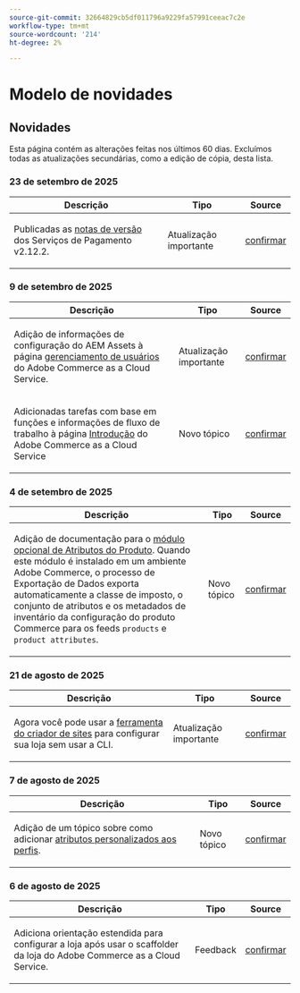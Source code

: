 ```yaml
---
source-git-commit: 32664829cb5df011796a9229fa57991ceeac7c2e
workflow-type: tm+mt
source-wordcount: '214'
ht-degree: 2%

---
```

# Modelo de novidades

## Novidades

Esta página contém as alterações feitas nos últimos 60 dias. Excluímos todas as atualizações secundárias, como a edição de cópia, desta lista.

### 23 de setembro de 2025

<table style="table-layout:auto;">
  <thead>
    <tr>
      <th>Descrição</th>
      <th>Tipo</th>
      <th>Source</th>
    </tr>
  </thead>
  <tbody>
    <tr>
      <td><p>Publicadas as <a href="https://experienceleague.adobe.com/en/docs/commerce/payment-services/release-notes">notas de versão</a> dos Serviços de Pagamento v2.12.2.</p>
</td>
      <td>
        Atualização importante
      </td>
      <td><a href="https://github.com/AdobeDocs/commerce.en/commit/1e5ee370bf91d33f35585d2d64b393fede721ce6">confirmar</a></td>
    </tr>
  </tbody>
</table>

### 9 de setembro de 2025

<table style="table-layout:auto;">
  <thead>
    <tr>
      <th>Descrição</th>
      <th>Tipo</th>
      <th>Source</th>
    </tr>
  </thead>
  <tbody>
    <tr>
      <td><p>Adição de informações de configuração do AEM Assets à página <a href="https://experienceleague.adobe.com/en/docs/commerce/cloud-service/user-management">gerenciamento de usuários</a> do Adobe Commerce as a Cloud Service.</p>
</td>
      <td>
        Atualização importante
      </td>
      <td><a href="https://github.com/AdobeDocs/commerce.en/commit/acce1aad405e74b1171faddf7f0d6681bd0a048d">confirmar</a></td>
    </tr>
    <tr>
      <td><p>Adicionadas tarefas com base em funções e informações de fluxo de trabalho à página <a href="https://experienceleague.adobe.com/en/docs/commerce/cloud-service/getting-started">Introdução</a> do Adobe Commerce as a Cloud Service</p>
</td>
      <td>
        Novo tópico
      </td>
      <td><a href="https://github.com/AdobeDocs/commerce.en/commit/f62434c55d21f65568af422bd278e6ed917b805b">confirmar</a></td>
    </tr>
  </tbody>
</table>

### 4 de setembro de 2025

<table style="table-layout:auto;">
  <thead>
    <tr>
      <th>Descrição</th>
      <th>Tipo</th>
      <th>Source</th>
    </tr>
  </thead>
  <tbody>
    <tr>
      <td><p>Adição de documentação para o <a href="https://experienceleague.adobe.com/en/docs/commerce/saas-data-export/extensibility/add-tax-attribute-set-inventory-attributes">módulo opcional de Atributos do Produto</a>. Quando este módulo é instalado em um ambiente Adobe Commerce, o processo de Exportação de Dados exporta automaticamente a classe de imposto, o conjunto de atributos e os metadados de inventário da configuração do produto Commerce para os feeds <code class="language-plaintext highlighter-rouge">products</code> e <code class="language-plaintext highlighter-rouge">product attributes</code>.</p>
</td>
      <td>
        Novo tópico
      </td>
      <td><a href="https://github.com/AdobeDocs/commerce.en/commit/a77c6bd98622488214d89a077e1dfaa8338108fd">confirmar</a></td>
    </tr>
  </tbody>
</table>

### 21 de agosto de 2025

<table style="table-layout:auto;">
  <thead>
    <tr>
      <th>Descrição</th>
      <th>Tipo</th>
      <th>Source</th>
    </tr>
  </thead>
  <tbody>
    <tr>
      <td><p>Agora você pode usar a <a href="https://experienceleague.adobe.com/en/docs/commerce/cloud-service/storefront">ferramenta do criador de sites</a> para configurar sua loja sem usar a CLI.</p>
</td>
      <td>
        Atualização importante
      </td>
      <td><a href="https://github.com/AdobeDocs/commerce.en/commit/bf3954af26fba0aa943261a0673166c0537e692e">confirmar</a></td>
    </tr>
  </tbody>
</table>

### 7 de agosto de 2025

<table style="table-layout:auto;">
  <thead>
    <tr>
      <th>Descrição</th>
      <th>Tipo</th>
      <th>Source</th>
    </tr>
  </thead>
  <tbody>
    <tr>
      <td><p>Adição de um tópico sobre como adicionar <a href="https://experienceleague.adobe.com/en/docs/commerce/data-connection/customize-data/custom-identities">atributos personalizados aos perfis</a>.</p>
</td>
      <td>
        Novo tópico
      </td>
      <td><a href="https://github.com/AdobeDocs/commerce.en/commit/403b15368c52f3965e65a9175c82c2f6cd1773bb">confirmar</a></td>
    </tr>
  </tbody>
</table>

### 6 de agosto de 2025

<table style="table-layout:auto;">
  <thead>
    <tr>
      <th>Descrição</th>
      <th>Tipo</th>
      <th>Source</th>
    </tr>
  </thead>
  <tbody>
    <tr>
      <td><p>Adiciona orientação estendida para configurar a loja após usar o scaffolder da loja do Adobe Commerce as a Cloud Service.</p>
</td>
      <td>
        Feedback
      </td>
      <td><a href="https://github.com/AdobeDocs/commerce.en/commit/ad0c36006a01491aee1ca1643c6a3ab63f39f7e4">confirmar</a></td>
    </tr>
  </tbody>
</table>
